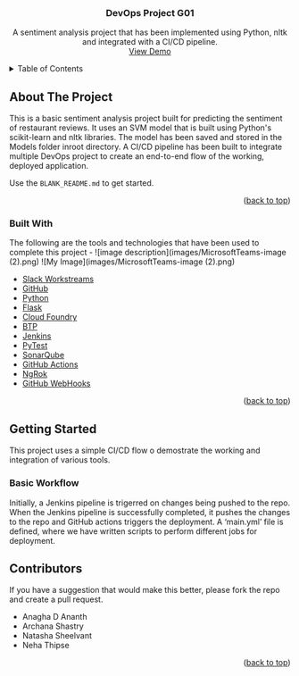 <div id="top"></div>
<!--
*** Thanks for checking out the Best-README-Template. If you have a suggestion
*** that would make this better, please fork the repo and create a pull request
*** or simply open an issue with the tag "enhancement".
*** Don't forget to give the project a star!
*** Thanks again! Now go create something AMAZING! :D
-->



<!-- PROJECT SHIELDS -->
<!--
*** I'm using markdown "reference style" links for readability.
*** Reference links are enclosed in brackets [ ] instead of parentheses ( ).
*** See the bottom of this document for the declaration of the reference variables
*** for contributors-url, forks-url, etc. This is an optional, concise syntax you may use.
*** https://www.markdownguide.org/basic-syntax/#reference-style-links
-->
<!-- PROJECT LOGO -->
<br />
<div align="center">
  <h3 align="center">DevOps Project G01</h3>

  <p align="center">
    A sentiment analysis project that has been implemented using Python, nltk and integrated with a CI/CD pipeline.
    <br />
    <a href="https://github.com/othneildrew/Best-README-Template">View Demo</a>
  </p>
</div>



<!-- TABLE OF CONTENTS -->
<details>
  <summary>Table of Contents</summary>
  <ol>
    <li>
      <a href="#about-the-project">About The Project</a>
      <ul>
        <li><a href="#built-with">Built With</a></li>
      </ul>
    </li>
    <li>
      <a href="#getting-started">Getting Started</a>
      <ul>
        <li><a href="#basic-workflow">Basic Workflow</a></li>
      </ul>
    </li>
    <li>
      <a href="#authors">Contributors</a>
    </li>
  </ol>
</details>



<!-- ABOUT THE PROJECT -->
## About The Project

This is a basic sentiment analysis project built for predicting the sentiment of restaurant reviews. It uses an SVM model that is built using Python's scikit-learn and nltk libraries. The model has been saved and stored in the Models folder inroot directory. A CI/CD pipeline has been built to integrate multiple DevOps project to create an end-to-end flow of the working, deployed application.

Use the `BLANK_README.md` to get started.

<p align="right">(<a href="#top">back to top</a>)</p>



### Built With

The following are the tools and technologies that have been used to complete this project - 
![image description](images/MicrosoftTeams-image (2).png)
![My Image](images/MicrosoftTeams-image (2).png)

* [Slack Workstreams](https://nextjs.org/)
* [GitHub](https://nextjs.org/)
* [Python](https://reactjs.org/)
* [Flask](https://vuejs.org/)
* [Cloud Foundry](https://angular.io/)
* [BTP](https://svelte.dev/)
* [Jenkins](https://laravel.com)
* [PyTest](https://getbootstrap.com)
* [SonarQube](https://jquery.com)
* [GitHub Actions](https://laravel.com)
* [NgRok](https://getbootstrap.com)
* [GitHub WebHooks](https://jquery.com)


<p align="right">(<a href="#top">back to top</a>)</p>



<!-- GETTING STARTED -->
## Getting Started

This project uses a simple CI/CD flow o demostrate the working and integration of various tools.

### Basic Workflow

Initially, a Jenkins pipeline is trigerred on changes being pushed to the repo. When the Jenkins pipeline is successfully completed, it pushes the changes to the repo and GitHub actions triggers the deployment. A ‘main.yml’ file is defined, where we have written scripts to perform different jobs for deployment.
  
<!-- AUTHORS -->
## Contributors
If you have a suggestion that would make this better, please fork the repo and create a pull request.
- Anagha D Ananth 
- Archana Shastry
- Natasha Sheelvant
- Neha Thipse 

<p align="right">(<a href="#top">back to top</a>)</p>
